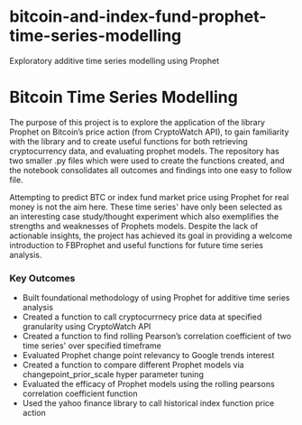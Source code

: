 # bitcoin-and-index-fund-prophet-time-series-modelling
Exploratory additive time series modelling using Prophet 
<h1> Bitcoin Time Series Modelling</h1>

The purpose of this project is to explore the application of the library Prophet on Bitcoin’s price action (from CryptoWatch API), to gain familiarity with the library and to create useful functions for both retrieving cryptocurrency data, and evaluating prophet models. The repository has two smaller .py files which were used to create the functions created, and the notebook consolidates all outcomes and findings into one easy to follow file.

Attempting to predict BTC or index fund market price using Prophet for real money is not the aim here. These time series' have only been selected as an interesting case study/thought experiment which also exemplifies the strengths and weaknesses of Prophets models. Despite the lack of actionable insights, the project has achieved its goal in providing a welcome introduction to FBProphet and useful functions for future time series analysis. 

<h3> Key Outcomes</h3>
<ul>
<li>Built foundational methodology of using Prophet for additive time series analysis  </li>
<li>Created a function to call cryptocurrnecy price data at specified granularity using CryptoWatch API </li>
<li>Created a function to find rolling Pearson’s correlation coefficient of two time series' over specified timeframe  </li>
<li>Evaluated Prophet change point relevancy to Google trends interest </li>
<li>Created a function to compare different Prophet models via changepoint_prior_scale hyper parameter tuning </li>
<li>Evaluated the efficacy of Prophet models using the rolling pearsons correlation coefficient function</li>
<li>Used the yahoo finance library to call historical index function price action</li>

    

